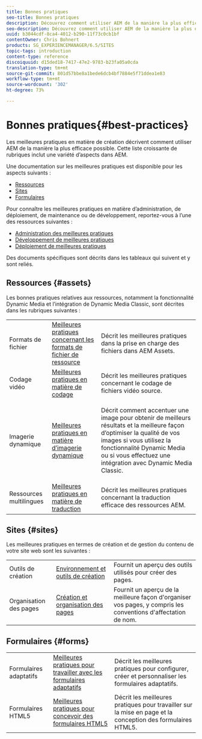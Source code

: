 ```yaml
---
title: Bonnes pratiques
seo-title: Bonnes pratiques
description: Découvrez comment utiliser AEM de la manière la plus efficace possible.
seo-description: Découvrez comment utiliser AEM de la manière la plus efficace possible.
uuid: b3044cdf-8ca4-4012-b290-11f73c0cb1bf
contentOwner: Chris Bohnert
products: SG_EXPERIENCEMANAGER/6.5/SITES
topic-tags: introduction
content-type: reference
discoiquuid: d15ded18-7417-47e2-9783-b23fa05a0cda
translation-type: tm+mt
source-git-commit: 801d57bbe8a1bede6dcb4bf7884e5f71ddea1e83
workflow-type: tm+mt
source-wordcount: '302'
ht-degree: 73%

---
```



# Bonnes pratiques{#best-practices}

Les meilleures pratiques en matière de création décrivent comment utiliser AEM de la manière la plus efficace possible. Cette liste croissante de rubriques inclut une variété d’aspects dans AEM.

Une documentation sur les meilleures pratiques est disponible pour les aspects suivants :

* [Ressources](#assets)
* [Sites](#sites)
* [Formulaires](#forms)

Pour connaître les meilleures pratiques en matière d’administration, de déploiement, de maintenance ou de développement, reportez-vous à l’une des ressources suivantes :

* [Administration des meilleures pratiques](/help/sites-administering/administer-best-practices.md)
* [Développement de meilleures pratiques](/help/sites-developing/best-practices.md)
* [Déploiement de meilleures pratiques](/help/sites-deploying/best-practices.md)

Des documents spécifiques sont décrits dans les tableaux qui suivent et y sont reliés.

## Ressources {#assets}

Les bonnes pratiques relatives aux ressources, notamment la fonctionnalité Dynamic Media et l’intégration de Dynamic Media Classic, sont décrites dans les rubriques suivantes :

<table>
 <tbody>
  <tr>
   <td>Formats de fichier</td>
   <td><a href="/help/assets/assets-file-format-best-practices.md">Meilleures pratiques concernant les formats de fichier de ressource </a></td>
   <td>Décrit les meilleures pratiques dans la prise en charge des fichiers dans AEM Assets. </td>
  </tr>
  <tr>
   <td>Codage vidéo</td>
   <td><a href="/help/assets/video.md#best-practices-for-encoding-videos">Meilleures pratiques en matière de codage </a></td>
   <td>Décrit les meilleures pratiques concernant le codage de fichiers vidéo source.</td>
  </tr>
  <tr>
   <td>Imagerie dynamique</td>
   <td><a href="/help/assets/best-practices-for-optimizing-the-quality-of-your-images.md">Meilleures pratiques en matière d’imagerie dynamique </a></td>
   <td><p>Décrit comment accentuer une image pour obtenir de meilleurs résultats et la meilleure façon d’optimiser la qualité de vos images si vous utilisez la fonctionnalité Dynamic Media ou si vous effectuez une intégration avec Dynamic Media Classic. </p> </td>
  </tr>
  <tr>
   <td>Ressources multilingues</td>
   <td><a href="/help/assets/best-practices-for-translating-assets-efficiently.md">Meilleures pratiques en matière de traduction</a></td>
   <td>Décrit les meilleures pratiques concernant la traduction efficace des ressources AEM.</td>
  </tr>
 </tbody>
</table>

## Sites {#sites}

Les meilleures pratiques en termes de création et de gestion du contenu de votre site web sont les suivantes :

|  |  |  |
|---|---|---|
| Outils de création | [Environnement et outils de création](/help/sites-authoring/author-environment-tools.md)  | Fournit un aperçu des outils utilisés pour créer des pages. |
| Organisation des pages | [Création et organisation des pages](/help/sites-authoring/managing-pages.md) | Fournit un aperçu de la meilleure façon d&#39;organiser vos pages, y compris les conventions d&#39;affectation de nom. |

## Formulaires {#forms}

|  |  |  |
|---|---|---|
| Formulaires adaptatifs | [Meilleures pratiques pour travailler avec les formulaires adaptatifs](/help/forms/using/adaptive-forms-best-practices.md) | Décrit les meilleures pratiques pour configurer, créer et personnaliser les formulaires adaptatifs. |
| Formulaires HTML5 | [Meilleures pratiques pour concevoir des formulaires HTML5](/help/forms/using/best-practices-for-html5-forms.md) | Décrit les meilleures pratiques pour travailler sur la mise en page et la conception des formulaires HTML5. |
